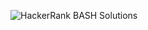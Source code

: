 
![HackerRank BASH Solutions](https://raw.githubusercontent.com/C0deDaedalus/Hackerrank-Linux-Shell-Solutions/master/bash_hackerrank.png "HackerRank BASH Solutions")
